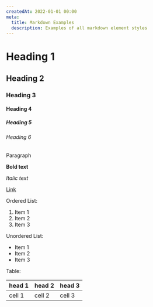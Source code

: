 ```yaml
---
createdAt: 2022-01-01 00:00
meta:
  title: Markdown Examples
  description: Examples of all markdown element styles
---
```


# Heading 1

## Heading 2

### Heading 3

#### Heading 4

##### Heading 5

###### Heading 6

Paragraph

**Bold text**

_Italic text_

[Link](https://www.google.com/)

Ordered List:

1. Item 1
2. Item 2
3. Item 3

Unordered List:

- Item 1
- Item 2
- Item 3

Table:

| head 1 | head 2 | head 3 |
| ------ | ------ | ------ |
| cell 1 | cell 2 | cell 3 |
